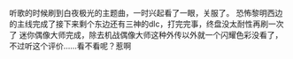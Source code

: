 听歌的时候刷到白夜极光的主题曲，一时兴起看了一眼，关服了。
恐怖黎明西边的主线完成了接下来剩个东边还有三神的dlc，打完完事，终盘没太耐性再刷一次了
迷你偶像大师完成，除去机战偶像大师这种外传以外就一个闪耀色彩没看了，不过听这个评价……看不看呢？惹啊